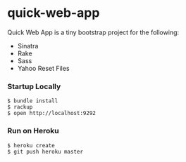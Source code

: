 quick-web-app
=============

Quick Web App is a tiny bootstrap project for the following:

- Sinatra
- Rake
- Sass
- Yahoo Reset Files

### Startup Locally

    $ bundle install
    $ rackup
    $ open http://localhost:9292

### Run on Heroku

    $ heroku create
    $ git push heroku master
